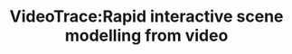 ---
title: "VideoTrace:Rapid interactive scene modelling from video"
year: 2007
pdf_url: "http://www.robots.ox.ac.uk/~phst/Papers/2007/SIGGRAPH/Siggraph07FinalSmall.pdf"
category: "vision"
author_list: "Anton van den Hengel, Anthony Dick, Thorsten Thorm&#228;hlen, Ben Ward, Philip H.S. Torr"
grant: "NULL"
pub_in: "In ACM Transactions on Graphics (SIGGRAPH special issue)"
---